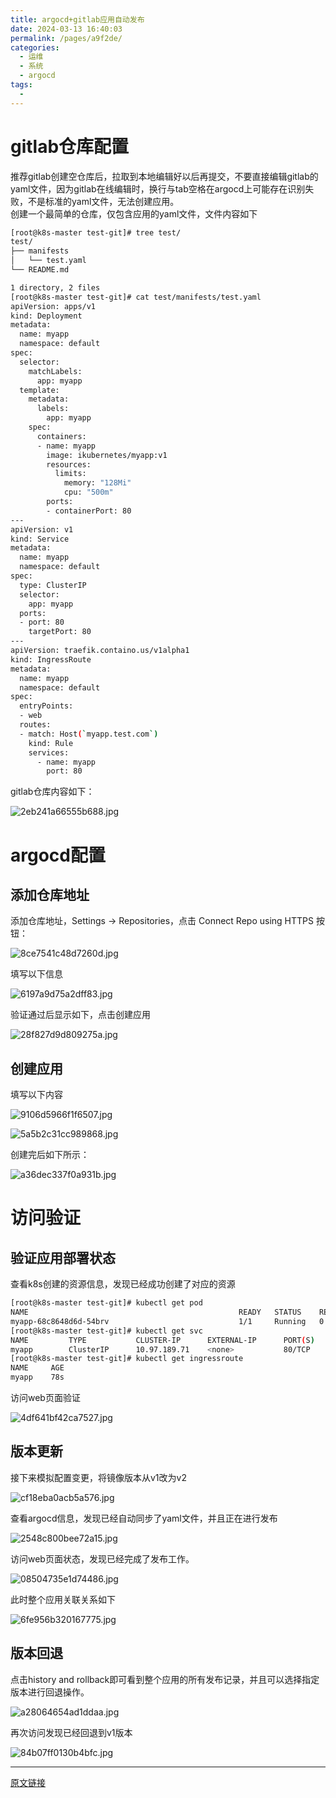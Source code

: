```yaml
---
title: argocd+gitlab应用自动发布
date: 2024-03-13 16:40:03
permalink: /pages/a9f2de/
categories:
  - 运维
  - 系统
  - argocd
tags:
  - 
---
```


# gitlab仓库配置

推荐gitlab创建空仓库后，拉取到本地编辑好以后再提交，不要直接编辑gitlab的yaml文件，因为gitlab在线编辑时，换行与tab空格在argocd上可能存在识别失败，不是标准的yaml文件，无法创建应用。  
创建一个最简单的仓库，仅包含应用的yaml文件，文件内容如下

```bash
[root@k8s-master test-git]# tree test/
test/
├── manifests
│   └── test.yaml
└── README.md

1 directory, 2 files
[root@k8s-master test-git]# cat test/manifests/test.yaml 
apiVersion: apps/v1
kind: Deployment
metadata:
  name: myapp
  namespace: default
spec:
  selector:
    matchLabels:
      app: myapp
  template:
    metadata:
      labels:
        app: myapp
    spec:
      containers:
      - name: myapp
        image: ikubernetes/myapp:v1
        resources:
          limits:
            memory: "128Mi"
            cpu: "500m"
        ports:
        - containerPort: 80
---
apiVersion: v1
kind: Service
metadata:
  name: myapp
  namespace: default
spec:
  type: ClusterIP
  selector:
    app: myapp
  ports:
  - port: 80
    targetPort: 80
---
apiVersion: traefik.containo.us/v1alpha1
kind: IngressRoute
metadata:
  name: myapp
  namespace: default
spec:
  entryPoints:
  - web
  routes:
  - match: Host(`myapp.test.com`)
    kind: Rule
    services:
      - name: myapp 
        port: 80  
```

gitlab仓库内容如下：

![2eb241a66555b688.jpg](http://pic.zzppjj.top/LightPicture/2024/03/2eb241a66555b688.jpg)

# argocd配置

## 添加仓库地址

添加仓库地址，Settings → Repositories，点击 Connect Repo using HTTPS 按钮：

![8ce7541c48d7260d.jpg](http://pic.zzppjj.top/LightPicture/2024/03/8ce7541c48d7260d.jpg)

填写以下信息

![6197a9d75a2dff83.jpg](http://pic.zzppjj.top/LightPicture/2024/03/6197a9d75a2dff83.jpg)

验证通过后显示如下，点击创建应用

![28f827d9d809275a.jpg](http://pic.zzppjj.top/LightPicture/2024/03/28f827d9d809275a.jpg)

## 创建应用

填写以下内容

![9106d5966f1f6507.jpg](http://pic.zzppjj.top/LightPicture/2024/03/9106d5966f1f6507.jpg)

![5a5b2c31cc989868.jpg](http://pic.zzppjj.top/LightPicture/2024/03/5a5b2c31cc989868.jpg)

创建完后如下所示：

![a36dec337f0a931b.jpg](http://pic.zzppjj.top/LightPicture/2024/03/a36dec337f0a931b.jpg)

# 访问验证

## 验证应用部署状态

查看k8s创建的资源信息，发现已经成功创建了对应的资源

```bash
[root@k8s-master test-git]# kubectl get pod 
NAME                                               READY   STATUS    RESTARTS         AGE
myapp-68c8648d6d-54brv                             1/1     Running   0                62s
[root@k8s-master test-git]# kubectl get svc
NAME         TYPE           CLUSTER-IP      EXTERNAL-IP      PORT(S)    AGE
myapp        ClusterIP      10.97.189.71    <none>           80/TCP     70s
[root@k8s-master test-git]# kubectl get ingressroute
NAME     AGE
myapp    78s
```

访问web页面验证

![4df641bf42ca7527.jpg](http://pic.zzppjj.top/LightPicture/2024/03/4df641bf42ca7527.jpg)

## 版本更新

接下来模拟配置变更，将镜像版本从v1改为v2

![cf18eba0acb5a576.jpg](http://pic.zzppjj.top/LightPicture/2024/03/cf18eba0acb5a576.jpg)

查看argocd信息，发现已经自动同步了yaml文件，并且正在进行发布

![2548c800bee72a15.jpg](http://pic.zzppjj.top/LightPicture/2024/03/2548c800bee72a15.jpg)

访问web页面状态，发现已经完成了发布工作。

![08504735e1d74486.jpg](http://pic.zzppjj.top/LightPicture/2024/03/08504735e1d74486.jpg)

此时整个应用关联关系如下

![6fe956b320167775.jpg](http://pic.zzppjj.top/LightPicture/2024/03/6fe956b320167775.jpg)

## 版本回退

点击history and rollback即可看到整个应用的所有发布记录，并且可以选择指定版本进行回退操作。

![a28064654ad1ddaa.jpg](http://pic.zzppjj.top/LightPicture/2024/03/a28064654ad1ddaa.jpg)

再次访问发现已经回退到v1版本

![84b07ff0130b4bfc.jpg](http://pic.zzppjj.top/LightPicture/2024/03/84b07ff0130b4bfc.jpg)

---

[原文链接](https://www.cuiliangblog.cn/detail/section/119675638)
